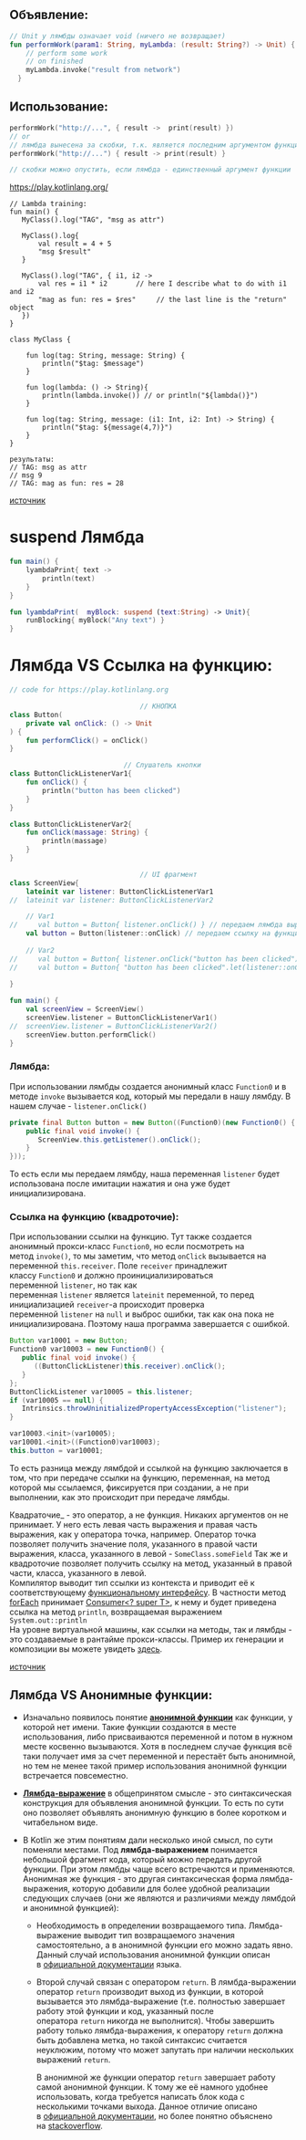 ## Объявление:
```kotlin
// Unit у лямбды означает void (ничего не возвращает)
fun performWork(param1: String, myLambda: (result: String?) -> Unit) { // void
    // perform some work
    // on finished
    myLambda.invoke("result from network")
  }
```
## Использование: 
```kotlin
performWork("http://...", { result ->  print(result) })
// or
// лямбда вынесена за скобки, т.к. является последним аргументом функции
performWork("http://...") { result -> print(result) }

// скобки можно опустить, если лямбда - единственный аргумент функции
```

https://play.kotlinlang.org/
```korlin
// Lambda training:
fun main() {
   MyClass().log("TAG", "msg as attr")
   
   MyClass().log{ 
       val result = 4 + 5
       "msg $result"
   }
   
   MyClass().log("TAG", { i1, i2 ->
       val res = i1 * i2       // here I describe what to do with i1 and i2
       "mag as fun: res = $res"     // the last line is the "return" object
   })
}

class MyClass {
	
    fun log(tag: String, message: String) {
        println("$tag: $message")
    }
    
	fun log(lambda: () -> String){
        println(lambda.invoke()) // or println("${lambda()}")
    }
	
    fun log(tag: String, message: (i1: Int, i2: Int) -> String) {
        println("$tag: ${message(4,7)}")
    }
}

результаты:
// TAG: msg as attr
// msg 9
// TAG: mag as fun: res = 28
```

[источник](https://habr.com/ru/post/546298/)

#  suspend Лямбда
```kotlin
fun main() {
    lyambdaPrint{ text ->
    	println(text)
    }
}

fun lyambdaPrint(  myBlock: suspend (text:String) -> Unit){
    runBlocking{ myBlock("Any text") } 
}
```

# Лямбда  VS  Ссылка на функцию:
``` kotlin
// code for https://play.kotlinlang.org

								// КНОПКА
class Button(
    private val onClick: () -> Unit
) {
    fun performClick() = onClick()
}

							// Слушатель кнопки
class ButtonClickListenerVar1{
   	fun onClick() {
        println("button has been clicked")
    }
}

class ButtonClickListenerVar2{
    fun onClick(massage: String) {
        println(massage)
    }
}

								// UI фрагмент
class ScreenView{
    lateinit var listener: ButtonClickListenerVar1
// 	lateinit var listener: ButtonClickListenerVar2

    // Var1
//     val button = Button{ listener.onClick() } // передаем лямбда выражение (app works)
    val button = Button(listener::onClick) // передаем ссылку на функцию (listener NPE)
    
    // Var2
//     val button = Button{ listener.onClick("button has been clicked") } // app works
//     val button = Button{ "button has been clicked".let(listener::onClick) } // app works
   
}

fun main() {
    val screenView = ScreenView()
    screenView.listener = ButtonClickListenerVar1()
// 	screenView.listener = ButtonClickListenerVar2()
    screenView.button.performClick()
}
```

### Лямбда:
При использовании лямбды создается анонимный класс `Function0` и в методе `invoke` вызывается код, который мы передали в нашу лямбду. В нашем случае - `listener.onClick()`

``` java
private final Button button = new Button((Function0)(new Function0() {
    public final void invoke() {
       ScreenView.this.getListener().onClick();
    }
}));
```

То есть если мы передаем лямбду, наша переменная `listener` будет использована после имитации нажатия и она уже будет инициализирована.

### Ссылка на функцию (квадроточие):
При использовании ссылки на функцию. Тут также создается анонимный прокси-класс `Function0`, но если посмотреть на метод `invoke()`, то мы заметим, что метод `onClick` вызывается на переменной `this.receiver`. Поле `receiver` принадлежит классу `Function0` и должно проинициализироваться переменной `listener`, но так как переменная `listener` является `lateinit` переменной, то перед инициализацией `receiver`-а происходит проверка переменной `listener` на `null` и выброс ошибки, так как она пока не инициализирована. Поэтому наша программа завершается с ошибкой.

```java
Button var10001 = new Button;
Function0 var10003 = new Function0() {
   public final void invoke() {
      ((ButtonClickListener)this.receiver).onClick();
   }
};
ButtonClickListener var10005 = this.listener;
if (var10005 == null) {
   Intrinsics.throwUninitializedPropertyAccessException("listener");
}

var10003.<init>(var10005);
var10001.<init>((Function0)var10003);
this.button = var10001;
```

То есть разница между лямбдой и ссылкой на функцию заключается в том, что при передаче ссылки на функцию, переменная, на метод которой мы ссылаемся, фиксируется при создании, а не при выполнении, как это происходит при передаче лямбды.

Квадраточие_ - это оператор, а не функция. Никаких аргументов он не принимает. 
У него есть левая часть выражения и правая часть выражения, как у оператора точка, например. 
Оператор точка позволяет получить значение поля, указанного в правой части выражения, класса, указанного в левой - `SomeClass.someField` 
Так же и квадроточие позволяет получить ссылку на метод, указанный в правой части, класса, указанного в левой.  
Компилятор выводит тип ссылки из контекста и приводит её к соответствующему [функциональному интерфейсу](https://docs.oracle.com/javase/8/docs/api/java/util/function/package-summary.html). 
В частности метод [forEach](https://docs.oracle.com/javase/8/docs/api/java/lang/Iterable.html#forEach-java.util.function.Consumer-) принимает [Consumer\<? super T\>](https://docs.oracle.com/javase/8/docs/api/java/util/function/Consumer.html), к нему и будет приведена ссылка на метод `println`, возвращаемая выражением `System.out::println`  
На уровне виртуальной машины, как ссылки на методы, так и лямбды - это создаваемые в рантайме прокси-классы. Пример их генерации и композиции вы можете увидеть [здесь](https://ru.stackoverflow.com/a/856524/204271).

[источник](https://bimlibik.github.io/posts/kotlin-lambdas-expressions-and-anonymous-functions/)
## Лямбда  VS  Aнонимные функции:

-   Изначально появилось понятие [**анонимной функции**](https://ru.wikipedia.org/wiki/%D0%90%D0%BD%D0%BE%D0%BD%D0%B8%D0%BC%D0%BD%D0%B0%D1%8F_%D1%84%D1%83%D0%BD%D0%BA%D1%86%D0%B8%D1%8F "ru.wikipedia.org") как функции, у которой нет имени. Такие функции создаются в месте использования, либо присваиваются переменной и потом в нужном месте косвенно вызываются. Хотя в последнем случае функция всё таки получает имя за счет переменной и перестаёт быть анонимной, но тем не менее такой пример использования анонимной функции встречается повсеместно.
    
-   [**Лямбда-выражение**](https://ru.wikipedia.org/wiki/%D0%9B%D1%8F%D0%BC%D0%B1%D0%B4%D0%B0-%D0%B2%D1%8B%D1%80%D0%B0%D0%B6%D0%B5%D0%BD%D0%B8%D0%B5 "ru.wikipedia.org") в общепринятом смысле - это синтаксическая конструкция для объявления анонимной функции. То есть по сути оно позволяет объявлять анонимную функцию в более коротком и читабельном виде.
    
-   В Kotlin же этим понятиям дали несколько иной смысл, по сути поменяли местами. Под **лямбда-выражением** понимается небольшой фрагмент кода, который можно передать другой функции. При этом лямбды чаще всего встречаются и применяются. Анонимная же функция - это другая синтаксическая форма лямбда-выражения, которую добавили для более удобной реализации следующих случаев (они же являются и различиями между лямбдой и анонимной функцией):
    
    -   Необходимость в определении возвращаемого типа. Лямбда-выражение выводит тип возвращаемого значения самостоятельно, а в анонимной функции его можно задать явно. Данный случай использования анонимной функции описан в [официальной документации](https://kotlinlang.org/docs/reference/lambdas.html#anonymous-functions "kotlinlang.org") языка.
        
    -   Второй случай связан с оператором `return`. В лямбда-выражении оператор `return` производит выход из функции, в которой вызывается это лямбда-выражение (т.е. полностью завершает работу этой функции и код, указанный после оператора `return` никогда не выполнится). Чтобы завершить работу только лямбда-выражения, к оператору `return` должна быть добавлена метка, но такой синтаксис считается неуклюжим, потому что может запутать при наличии нескольких выражений `return`.
        
        В анонимной же функции оператор `return` завершает работу самой анонимной функции. К тому же её намного удобнее использовать, когда требуется написать блок кода с несколькими точками выхода. Данное отличие описано в [официальной документации](https://kotlinlang.org/docs/reference/lambdas.html#anonymous-functions), но более понятно объяснено на [stackoverflow](https://stackoverflow.com/a/48112360/13626164 "stackoverflow.com").